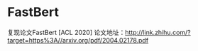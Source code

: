 # FastBert
复现论文FastBert [ACL 2020] 论文地址：http://link.zhihu.com/?target=https%3A//arxiv.org/pdf/2004.02178.pdf
